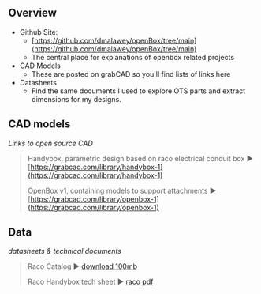 
## Overview
* Github Site:
  * [https://github.com/dmalawey/openBox/tree/main](https://github.com/dmalawey/openBox/tree/main)
  * The central place for explanations of openbox related projects
* CAD Models
  * These are posted on grabCAD so you'll find lists of links here
* Datasheets
  * Find the same documents I used to explore OTS parts and extract dimensions for my designs.


## CAD models
_Links to open source CAD_

> Handybox, parametric design based on raco electrical conduit box ► [https://grabcad.com/library/handybox-1](https://grabcad.com/library/handybox-1)
>
> OpenBox v1, containing models to support attachments ► [https://grabcad.com/library/openbox-1](https://grabcad.com/library/openbox-1)
> 



## Data
_datasheets & technical documents_

> Raco Catalog ► [download 100mb](https://lobfile.com/file/TMfW62ny.pdf)
>
> Raco Handybox tech sheet ► [raco pdf](https://lobfile.com/file/3WwS7t4m.pdf)
> 
